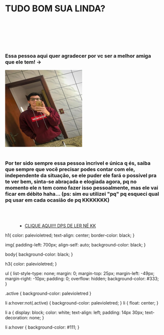 <!DOCTYPE html>
<html lang="br">
<head>
    <meta charset="UTF-8">
    <meta name="viewport" content="width=device-width, initial-scale=1.0">
    <title>Olá Amiga!</title>
    <link rel="stylesheet" href="Teste.css">
</head>
<body>
    <h1>TUDO BOM SUA LINDA?</h1>
    <br>
    <br>
    <br>
    <br>
    <br>
    <h3>Essa pessoa aqui quer agradecer por vc ser a melhor amiga que ele tem! -></h3>
    <img src="Eu.jpeg" alt="sou lindo" height="250px" width="250px">
    <br>
    <br>
    <h3>Por ter sido sempre essa pessoa ìncrivel e única q és, saiba que sempre que você precisar podes  contar com ele, independente da situação, se ele puder ele fará o possível pra te ver bem, sinta-se abraçada e elogiada agora, pq no momento ele n tem como fazer isso pessoalmente, mas ele vai ficar em débito haha... (ps: sim eu utilizei "pq" pq esqueci qual pq usar em cada ocasião de pq KKKKKKK)</h3>
<br>
<br>
<menu>
    <ul>
        <li><a href="qr.html">CLIQUE AQUI!!! DPS DE LER NÉ KK</a></li>
      </ul> 
</menu>
    h1{
    color: palevioletred;
    text-align: center;
    border-color: black;
}

img{
    padding-left: 700px;
    align-self: auto;
    background-color: black;
}

body{
    background-color: black;
}

h3{
    color: palevioletred;
}

ul {
    list-style-type: none;
    margin: 0;
    margin-top: 25px;
    margin-left: -49px;
    margin-right: -10px;
    padding: 0;
    overflow: hidden;
    background-color: #333;
  }

  .active {
    background-color: palevioletred
}

 li a:hover:not(.active) {
   background-color: palevioletred;
 }
 li {
   float: center;
 }
 
 li a {
   display: block;
   color: white;
   text-align: left;
   padding: 14px 30px;
   text-decoration: none;
 }
 
 li a:hover {
   background-color: #111;
 }

</body>
</html>
